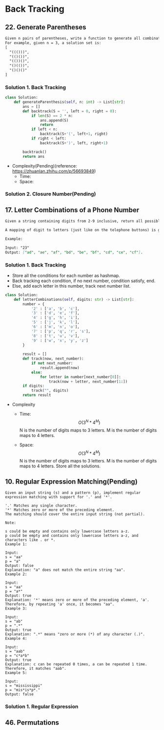 # Back Tracking

## 22. Generate Parentheses

```markdown
Given n pairs of parentheses, write a function to generate all combinations of well-formed parentheses.
For example, given n = 3, a solution set is:
[
  "((()))",
  "(()())",
  "(())()",
  "()(())",
  "()()()"
]
```

### Solution 1. Back Tracking

```python
class Solution:
    def generateParenthesis(self, n: int) -> List[str]:
        ans = []
        def backtrack(S = '', left = 0, right = 0):
            if len(S) == 2 * n:
                ans.append(S)
                return
            if left < n:
                backtrack(S+'(', left+1, right)
            if right < left:
                backtrack(S+')', left, right+1)

        backtrack()
        return ans
```

* Complexity(Pending)(reference: https://zhuanlan.zhihu.com/p/56693849)
  * Time: 
  * Space: 

### Solution 2. Closure Number(Pending)





## 17. Letter Combinations of a Phone Number

```markdown
Given a string containing digits from 2-9 inclusive, return all possible letter combinations that the number could represent.

A mapping of digit to letters (just like on the telephone buttons) is given below. Note that 1 does not map to any letters.

Example:

Input: "23"
Output: ["ad", "ae", "af", "bd", "be", "bf", "cd", "ce", "cf"].
```

### Solution 1. Back Tracking

* Store all the conditions for each number as hashmap.
* Back tracking each condition, if no next number, condition satisfy, end.
* Else, add each letter in this number, track next number list.

```python
class Solution:
    def letterCombinations(self, digits: str) -> List[str]:
        number = {
            '2' : ['a', 'b', 'c'],
            '3' : ['d', 'e', 'f'],
            '4' : ['g', 'h', 'i'],
            '5' : ['j', 'k', 'l'],
            '6' : ['m', 'n', 'o'],
            '7' : ['p', 'q', 'r', 's'],
            '8' : ['t', 'u', 'v'],
            '9' : ['w', 'x', 'y', 'z']
        }
        
        result = []
        def track(now, next_number):
            if not next_number:
                result.append(now)
            else:
                for letter in number[next_number[0]]:
                    track(now + letter, next_number[1:])
        if digits:
            track("", digits)
        return result
```

* Complexity

  * Time: 
    $$
    O(3^N * 4^M)
    $$
    N is the number of digits maps to 3 letters. M is the number of digits maps to 4 letters.

  * Space: 
    $$
    O(3^N * 4^M)
    $$
    N is the number of digits maps to 3 letters. M is the number of digits maps to 4 letters. Store all the solutions.



## 10. Regular Expression Matching(Pending) 

```
Given an input string (s) and a pattern (p), implement regular expression matching with support for '.' and '*'.

'.' Matches any single character.
'*' Matches zero or more of the preceding element.
The matching should cover the entire input string (not partial).

Note:

s could be empty and contains only lowercase letters a-z.
p could be empty and contains only lowercase letters a-z, and characters like . or *.
Example 1:

Input:
s = "aa"
p = "a"
Output: false
Explanation: "a" does not match the entire string "aa".
Example 2:

Input:
s = "aa"
p = "a*"
Output: true
Explanation: '*' means zero or more of the preceding element, 'a'. Therefore, by repeating 'a' once, it becomes "aa".
Example 3:

Input:
s = "ab"
p = ".*"
Output: true
Explanation: ".*" means "zero or more (*) of any character (.)".
Example 4:

Input:
s = "aab"
p = "c*a*b"
Output: true
Explanation: c can be repeated 0 times, a can be repeated 1 time. Therefore, it matches "aab".
Example 5:

Input:
s = "mississippi"
p = "mis*is*p*."
Output: false
```

### Solution 1. Regular Expression 





## 46. Permutations